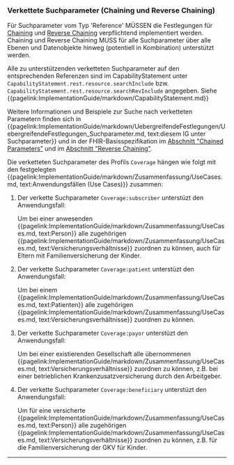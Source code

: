 ### Verkettete Suchparameter (Chaining und Reverse Chaining)

Für Suchparameter vom Typ 'Reference' MÜSSEN die Festlegungen für [Chaining](https://hl7.org/fhir/R4/search.html#chaining) und [Reverse Chaining](https://hl7.org/fhir/R4/search.html#has) verpflichtend implementiert werden. Chaining und Reverse Chaining MUSS für alle Suchparameter über alle Ebenen und Datenobjekte hinweg (potentiell in Kombination) unterstützt werden.

Alle zu unterstützenden verketteten Suchparameter auf den entsprechenden Referenzen sind im CapabilityStatement unter ```CapabilityStatement.rest.resource.searchInclude``` bzw. ```CapabilityStatement.rest.resource.searchRevInclude``` angegeben. Siehe {{pagelink:ImplementationGuide/markdown/CapabilityStatement.md}}

Weitere Informationen und Beispiele zur Suche nach verketteten Parametern finden sich in {{pagelink:ImplementationGuide/markdown/UebergreifendeFestlegungen/UebergreifendeFestlegungen_Suchparameter.md, text:diesem IG unter Suchparameter}} und in der FHIR-Basisspezifikation im [Abschnitt "Chained Parameters"](https://hl7.org/fhir/R4/search.html#chaining) und im [Abschnitt "Reverse Chaining"](https://hl7.org/fhir/R4/search.html#has).

Die verketteten Suchparameter des Profils ```Coverage``` hängen wie folgt mit den festgelegten {{pagelink:ImplementationGuide/markdown/Zusammenfassung/UseCases.md, text:Anwendungsfällen (Use Cases)}}  zusammen:

1. Der verkette Suchparameter ```Coverage:subscriber``` unterstüzt den Anwendungsfall:

    Um bei einer anwesenden {{pagelink:ImplementationGuide/markdown/Zusammenfassung/UseCases.md, text:Person}} alle zugehörigen {{pagelink:ImplementationGuide/markdown/Zusammenfassung/UseCases.md, text:Versicherungsverhältnisse}} zuordnen zu können, auch für Eltern mit Familienversicherung der Kinder.

1. Der verkette Suchparameter ```Coverage:patient``` unterstüzt den Anwendungsfall:

    Um bei einem {{pagelink:ImplementationGuide/markdown/Zusammenfassung/UseCases.md, text:Patienten}} alle zugehörigen {{pagelink:ImplementationGuide/markdown/Zusammenfassung/UseCases.md, text:Versicherungsverhältnisse}} zuordnen zu können.

1. Der verkette Suchparameter ```Coverage:payor``` unterstüzt den Anwendungsfall:

    Um bei einer existierenden Gesellschaft alle übernommenen {{pagelink:ImplementationGuide/markdown/Zusammenfassung/UseCases.md, text:Versicherungsverhältnisse}} zuordnen zu können, z.B. bei einer betrieblichen Krankenzusatzversicherung durch den Arbeitgeber.

1. Der verkette Suchparameter ```Coverage:beneficiary``` unterstüzt den Anwendungsfall:

    Um für eine versicherte {{pagelink:ImplementationGuide/markdown/Zusammenfassung/UseCases.md, text:Person}} alle zugehörigen {{pagelink:ImplementationGuide/markdown/Zusammenfassung/UseCases.md, text:Versicherungsverhältnisse}} zuordnen zu können, z.B. für die Familienversicherung der GKV für Kinder.
---
